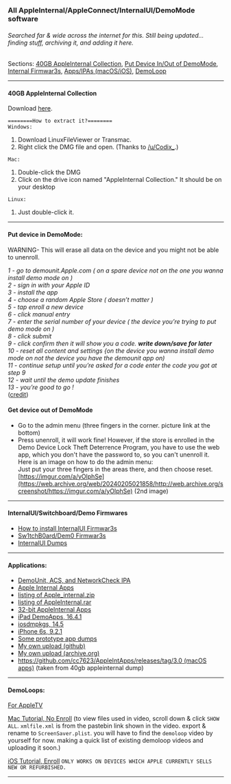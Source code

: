 
### All AppleInternal/AppleConnect/InternalUI/DemoMode software
###### Searched far & wide across the internet for this. Still being updated... finding stuff, archiving it, and adding it here.

Sections: [40GB AppleInternal Collection](https://cc7623.github.io/articles/appleinternal-list#40gb-appleinternal-collection), [Put Device In/Out of DemoMode](https://cc7623.github.io/articles/appleinternal-list#put-device-in-demomode), [Internal Firmwar3s](https://cc7623.github.io/articles/appleinternal-list#put-device-in-demomode), [Apps/IPAs (macOS/iOS)](https://cc7623.github.io/articles/appleinternal-list#applications), [DemoLoop](https://cc7623.github.io/articles/appleinternal-list#demoloops)

***

#### 40GB AppleInternal Collection

Download [here](https://archive.org/details/apple-internal-collection).  

`========How to extract it?========`  
`Windows:`  
1. Download LinuxFileViewer or Transmac.
2. Right click the DMG file and open.
(Thanks to [/u/Codix_](https://www.reddit.com/r/Apple_Internal/comments/tfvwh1/comment/kjbn81z/?utm_source=share&utm_medium=web3x&utm_name=web3xcss&utm_term=1&utm_content=share_button).)

`Mac:`
1. Double-click the DMG
2. Click on the drive icon named "AppleInternal Collection." It should be on your desktop

`Linux:`
1. Just double-click it.

***

#### Put device in DemoMode:

WARNING- This will erase all data on the device and you might not be able to unenroll.

*1 - go to demounit.Apple.com ( on a spare device not on the one you wanna install demo mode on )  
2 - sign in with your Apple ID  
3 - install the app  
4 - choose a random Apple Store ( doesn’t matter )  
5 - tap enroll a new device  
6 - click manual entry  
7 - enter the serial number of your device ( the device you’re trying to put demo mode on )  
8 - click submit  
9 - click confirm then it will show you a code. **write down/save for later**  
10 - reset all content and settings {on the device you wanna install demo mode on not the device you have the demounit app on)  
11 - continue setup until you’re asked for a code enter the code you got at step 9  
12 - wait until the demo update finishes  
13 - you’re good to go !*  
([credit](https://web.archive.org/web/20240205022229/http://web.archive.org/screenshot/https://www.reddit.com/r/Apple_Internal/comments/13ixfa7/comment/jkehx91/?utm_name=web3xcss))

#### Get device out of DemoMode

- Go to the admin menu (three fingers in the corner. picture link at the bottom)
- Press unenroll, it will work fine! However, if the store is enrolled in the Demo Device Lock Theft Deterrence Program, you have to use the web app, which you don't have the password to, so you can't unenroll it.  
Here is an image on how to do the admin menu:  
Just put your three fingers in the areas there, and then choose reset.  
[https://imgur.com/a/yOlphSe](https://web.archive.org/web/20240205021858/http://web.archive.org/screenshot/https://imgur.com/a/yOlphSe) (2nd image)

***

#### InternalUI/Switchboard/Demo Firmwares

- [How to install InternalUI Firmwar3s](https://cc7623.github.io/internaluifirmware.html)  
- [Sw1tchB0ard/Dem0 Firmwar3s](https://archive.org/download/appintfirmwar3s)  
- [InternalUI Dumps](https://cc7623.github.io/internalui-list)  

***

#### Applications:  

- [DemoUnit, ACS, and NetworkCheck IPA](https://archive.org/download/demo-unit-v-2.3-5496-prod)
- [Apple Internal Apps](https://archive.org/download/troubleshoot-plan-genius-v-1.0)
- [listing of Apple_internal.zip](https://ia601203.us.archive.org/view_archive.php?archive=/7/items/apple-internal/Apple_internal.zip)
- [listing of AppleInternal.rar](https://ia800502.us.archive.org/view_archive.php?archive=/11/items/Apple-Internal-IPAs/AppleInternal.rar)
- [32-bit AppleInternal Apps](https://ia902607.us.archive.org/view_archive.php?archive=/12/items/i-os-apps-20230603-t-195539-z-001/iOS%20Apps-20230603T195539Z-001.zip)
- [iPad DemoApps, 16.4.1](https://web.archive.org/web/20230815000000*/https://cdn.thanos.lol/demoapps.zip)
- [iosdmpkgs, 14.5](https://archive.org/download/iosdmpkgs)
- [iPhone 6s, 9.2.1](https://archive.org/details/imovie_202401)
- [Some prototype app dumps](https://github.com/cc7623/AppleIntApps/releases/tag/v1.0)
- [My own upload (github)](https://github.com/cc7623/AppleIntApps/releases/tag/v2.0)
- [My own upload (archive.org)](https://archive.org/details/apple-internal-collection-reupload)
- [https://github.com/cc7623/AppleIntApps/releases/tag/3.0 (macOS apps)](https://github.com/cc7623/AppleIntApps/releases/tag/3.0) (taken from 40gb appleinternal dump)

***

#### DemoLoops:

[For AppleTV](https://www.youtube.com/watch?v=2DDfL6uOUOw&list=PLQqOq_rtqRkRYWDvdqA2GZ5shDZs2MnWV)

[Mac Tutorial, No Enroll](https://archive.org/details/no-enroll-mac-os-demoloop-apple-store-screen-saver-tutorial) (to view files used in video, scroll down & click `SHOW ALL`. `xmlfile.xml` is from the pastebin link shown in the video. export & rename to `ScreenSaver.plist`. you will have to find the `demoloop` video by yourself for now. making a quick list of existing demoloop videos and uploading it soon.)  

[iOS Tutorial, Enroll](https://www.theiphonewiki.com/wiki/Screen_Saver#:~:text=Installation%20Link%3A%0Ahttps%3A//demoupdate.apple.com/index.html) `ONLY WORKS ON DEVICES WHICH APPLE CURRENTLY SELLS NEW OR REFURBISHED.`

***
